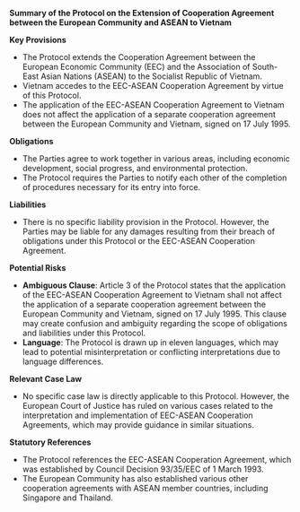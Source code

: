 **Summary of the Protocol on the Extension of Cooperation Agreement between the European Community and ASEAN to Vietnam**

**Key Provisions**

*   The Protocol extends the Cooperation Agreement between the European Economic Community (EEC) and the Association of South-East Asian Nations (ASEAN) to the Socialist Republic of Vietnam.
*   Vietnam accedes to the EEC-ASEAN Cooperation Agreement by virtue of this Protocol.
*   The application of the EEC-ASEAN Cooperation Agreement to Vietnam does not affect the application of a separate cooperation agreement between the European Community and Vietnam, signed on 17 July 1995.

**Obligations**

*   The Parties agree to work together in various areas, including economic development, social progress, and environmental protection.
*   The Protocol requires the Parties to notify each other of the completion of procedures necessary for its entry into force.

**Liabilities**

*   There is no specific liability provision in the Protocol. However, the Parties may be liable for any damages resulting from their breach of obligations under this Protocol or the EEC-ASEAN Cooperation Agreement.

**Potential Risks**

*   **Ambiguous Clause**: Article 3 of the Protocol states that the application of the EEC-ASEAN Cooperation Agreement to Vietnam shall not affect the application of a separate cooperation agreement between the European Community and Vietnam, signed on 17 July 1995. This clause may create confusion and ambiguity regarding the scope of obligations and liabilities under this Protocol.
*   **Language**: The Protocol is drawn up in eleven languages, which may lead to potential misinterpretation or conflicting interpretations due to language differences.

**Relevant Case Law**

*   No specific case law is directly applicable to this Protocol. However, the European Court of Justice has ruled on various cases related to the interpretation and implementation of EEC-ASEAN Cooperation Agreements, which may provide guidance in similar situations.

**Statutory References**

*   The Protocol references the EEC-ASEAN Cooperation Agreement, which was established by Council Decision 93/35/EEC of 1 March 1993.
*   The European Community has also established various other cooperation agreements with ASEAN member countries, including Singapore and Thailand.